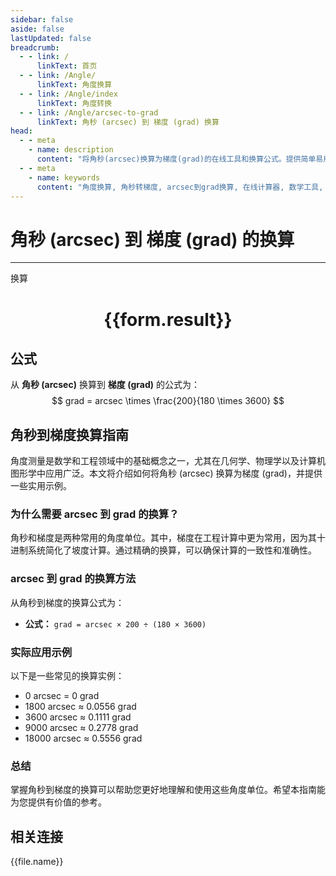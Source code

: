 ```yaml
---
sidebar: false
aside: false
lastUpdated: false
breadcrumb:
  - - link: /
      linkText: 首页
  - - link: /Angle/
      linkText: 角度换算
  - - link: /Angle/index
      linkText: 角度转换
  - - link: /Angle/arcsec-to-grad
      linkText: 角秒 (arcsec) 到 梯度 (grad) 换算
head:
  - - meta
    - name: description
      content: "将角秒(arcsec)换算为梯度(grad)的在线工具和换算公式。提供简单易用的角度单位换算计算器。"
  - - meta
    - name: keywords
      content: "角度换算, 角秒转梯度, arcsec到grad换算, 在线计算器, 数学工具, 单位换算"
---
```

# 角秒 (arcsec) 到 梯度 (grad) 的换算
---
<script setup>
import { onMounted, reactive, inject, ref } from 'vue'
import { NButton, NForm, NFormItem, NInput, NInputNumber, NSelect, NCard, useMessage,NGrid ,NGi } from 'naive-ui'
import { defineClientComponent } from 'vitepress'
import { Angle } from '../../files';
const convert = inject('convert')

const form = reactive({
  number: null,
  result: '',
})

const convertHandler = () => {
  if (form.number !== null && !isNaN(form.number)) {
    const convertedValue = parseFloat(form.number) * 200 / (180 * 3600)
    form.result = `${form.number}arcsec = ${convertedValue.toFixed(4)}grad`
  } else {
    form.result = '请输入有效的数值。'
  }
}
</script>

<n-form size="large" :model="form">
  <n-form-item label="角秒 (arcsec)">
    <n-input-number v-model:value="form.number" placeholder="输入角秒" style="width: 100%" />
  </n-form-item>
  <n-form-item>
    <n-button type="primary" @click="convertHandler" block>换算</n-button>
  </n-form-item>
</n-form>

<n-card  embedded :bordered="false" hoverable>
  <div  style="text-align:center">
    <h1>{{form.result}}</h1>
  </div>
</n-card>

## 公式

从 **角秒 (arcsec)** 换算到 **梯度 (grad)** 的公式为：
$$ grad = arcsec \times \frac{200}{180 \times 3600} $$

## 角秒到梯度换算指南

角度测量是数学和工程领域中的基础概念之一，尤其在几何学、物理学以及计算机图形学中应用广泛。本文将介绍如何将角秒 (arcsec) 换算为梯度 (grad)，并提供一些实用示例。

### 为什么需要 arcsec 到 grad 的换算？

角秒和梯度是两种常用的角度单位。其中，梯度在工程计算中更为常用，因为其十进制系统简化了坡度计算。通过精确的换算，可以确保计算的一致性和准确性。

### arcsec 到 grad 的换算方法

从角秒到梯度的换算公式为：

- **公式：** `grad = arcsec × 200 ÷ (180 × 3600)`

### 实际应用示例

以下是一些常见的换算实例：

- 0 arcsec = 0 grad
- 1800 arcsec ≈ 0.0556 grad
- 3600 arcsec ≈ 0.1111 grad
- 9000 arcsec ≈ 0.2778 grad
- 18000 arcsec ≈ 0.5556 grad

### 总结

掌握角秒到梯度的换算可以帮助您更好地理解和使用这些角度单位。希望本指南能为您提供有价值的参考。

## 相关连接
<n-grid x-gap="12" :cols="3">
  <n-gi v-for="(file, index) in Angle" :key="index">
    <n-button
      text
      tag="a"
      :href="file.path"
      type="primary"
    >
      {{file.name}}
    </n-button>
  </n-gi>
</n-grid>